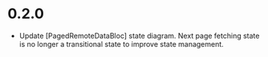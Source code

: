 # 0.2.0

- Update [PagedRemoteDataBloc] state diagram. Next page fetching state is no longer a transitional state to improve state management.
